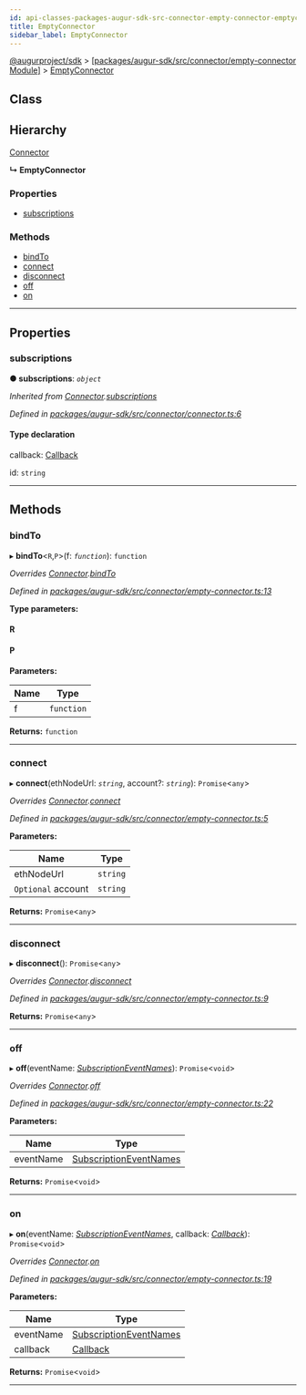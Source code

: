 ```yaml
---
id: api-classes-packages-augur-sdk-src-connector-empty-connector-emptyconnector
title: EmptyConnector
sidebar_label: EmptyConnector
---
```


[@augurproject/sdk](api-readme.md) > [[packages/augur-sdk/src/connector/empty-connector Module]](api-modules-packages-augur-sdk-src-connector-empty-connector-module.md) > [EmptyConnector](api-classes-packages-augur-sdk-src-connector-empty-connector-emptyconnector.md)

## Class

## Hierarchy

 [Connector](api-classes-packages-augur-sdk-src-connector-connector-connector.md)

**↳ EmptyConnector**

### Properties

* [subscriptions](api-classes-packages-augur-sdk-src-connector-empty-connector-emptyconnector.md#subscriptions)

### Methods

* [bindTo](api-classes-packages-augur-sdk-src-connector-empty-connector-emptyconnector.md#bindto)
* [connect](api-classes-packages-augur-sdk-src-connector-empty-connector-emptyconnector.md#connect)
* [disconnect](api-classes-packages-augur-sdk-src-connector-empty-connector-emptyconnector.md#disconnect)
* [off](api-classes-packages-augur-sdk-src-connector-empty-connector-emptyconnector.md#off)
* [on](api-classes-packages-augur-sdk-src-connector-empty-connector-emptyconnector.md#on)

---

## Properties

<a id="subscriptions"></a>

###  subscriptions

**● subscriptions**: *`object`*

*Inherited from [Connector](api-classes-packages-augur-sdk-src-connector-connector-connector.md).[subscriptions](api-classes-packages-augur-sdk-src-connector-connector-connector.md#subscriptions)*

*Defined in [packages/augur-sdk/src/connector/connector.ts:6](https://github.com/AugurProject/augur/blob/27cf7214d2/packages/augur-sdk/src/connector/connector.ts#L6)*

#### Type declaration

[event: `string`]: `object`

 callback: [Callback](api-modules-packages-augur-sdk-src-connector-connector-module.md#callback)

 id: `string`

___

## Methods

<a id="bindto"></a>

###  bindTo

▸ **bindTo**<`R`,`P`>(f: *`function`*): `function`

*Overrides [Connector](api-classes-packages-augur-sdk-src-connector-connector-connector.md).[bindTo](api-classes-packages-augur-sdk-src-connector-connector-connector.md#bindto)*

*Defined in [packages/augur-sdk/src/connector/empty-connector.ts:13](https://github.com/AugurProject/augur/blob/27cf7214d2/packages/augur-sdk/src/connector/empty-connector.ts#L13)*

**Type parameters:**

#### R 
#### P 
**Parameters:**

| Name | Type |
| ------ | ------ |
| f | `function` |

**Returns:** `function`

___
<a id="connect"></a>

###  connect

▸ **connect**(ethNodeUrl: *`string`*, account?: *`string`*): `Promise`<`any`>

*Overrides [Connector](api-classes-packages-augur-sdk-src-connector-connector-connector.md).[connect](api-classes-packages-augur-sdk-src-connector-connector-connector.md#connect)*

*Defined in [packages/augur-sdk/src/connector/empty-connector.ts:5](https://github.com/AugurProject/augur/blob/27cf7214d2/packages/augur-sdk/src/connector/empty-connector.ts#L5)*

**Parameters:**

| Name | Type |
| ------ | ------ |
| ethNodeUrl | `string` |
| `Optional` account | `string` |

**Returns:** `Promise`<`any`>

___
<a id="disconnect"></a>

###  disconnect

▸ **disconnect**(): `Promise`<`any`>

*Overrides [Connector](api-classes-packages-augur-sdk-src-connector-connector-connector.md).[disconnect](api-classes-packages-augur-sdk-src-connector-connector-connector.md#disconnect)*

*Defined in [packages/augur-sdk/src/connector/empty-connector.ts:9](https://github.com/AugurProject/augur/blob/27cf7214d2/packages/augur-sdk/src/connector/empty-connector.ts#L9)*

**Returns:** `Promise`<`any`>

___
<a id="off"></a>

###  off

▸ **off**(eventName: *[SubscriptionEventNames](api-enums-packages-augur-sdk-src-constants-subscriptioneventnames.md)*): `Promise`<`void`>

*Overrides [Connector](api-classes-packages-augur-sdk-src-connector-connector-connector.md).[off](api-classes-packages-augur-sdk-src-connector-connector-connector.md#off)*

*Defined in [packages/augur-sdk/src/connector/empty-connector.ts:22](https://github.com/AugurProject/augur/blob/27cf7214d2/packages/augur-sdk/src/connector/empty-connector.ts#L22)*

**Parameters:**

| Name | Type |
| ------ | ------ |
| eventName | [SubscriptionEventNames](api-enums-packages-augur-sdk-src-constants-subscriptioneventnames.md) |

**Returns:** `Promise`<`void`>

___
<a id="on"></a>

###  on

▸ **on**(eventName: *[SubscriptionEventNames](api-enums-packages-augur-sdk-src-constants-subscriptioneventnames.md)*, callback: *[Callback](api-modules-packages-augur-sdk-src-connector-connector-module.md#callback)*): `Promise`<`void`>

*Overrides [Connector](api-classes-packages-augur-sdk-src-connector-connector-connector.md).[on](api-classes-packages-augur-sdk-src-connector-connector-connector.md#on)*

*Defined in [packages/augur-sdk/src/connector/empty-connector.ts:19](https://github.com/AugurProject/augur/blob/27cf7214d2/packages/augur-sdk/src/connector/empty-connector.ts#L19)*

**Parameters:**

| Name | Type |
| ------ | ------ |
| eventName | [SubscriptionEventNames](api-enums-packages-augur-sdk-src-constants-subscriptioneventnames.md) |
| callback | [Callback](api-modules-packages-augur-sdk-src-connector-connector-module.md#callback) |

**Returns:** `Promise`<`void`>

___

